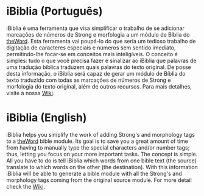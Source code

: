 # iBiblia (Português)
iBiblia é uma ferramenta que visa simplificar o trabalho de se adicionar marcações de números de Strong e morfologia a um módulo de Bíblia do [theWord](http://theword.net/). Esta ferramenta vai poupá-lo do que seria um tedioso trabalho de digitação de caracteres especiais e números sem sentido imediato, permitindo-lhe focar-se em conceitos mais inteligíveis. O conceito é simples: tudo o que você precisa fazer é sinalizar ao iBiblia que palavras de uma tradução bíblica traduzem quais palavras do texto original. De posse desta informação, o iBiblia será capaz de gerar um módulo de Bíblia do texto traduzido com todas as marcações de números de Strong e morfologia do texto original, além de outros recursos. Para mais detalhes, visite a nossa [Wiki](https://github.com/rubiot/ibiblia/wiki/Manual-de-utiliza%C3%A7%C3%A3o-(Portugu%C3%AAs)).

# iBiblia (English)
iBiblia helps you simplify the work of adding Strong's and morphology tags to a [theWord](http://theword.net/) bible module. Its goal is to save you a great amount of time from having to manually type the special characters and/or number tags; thus, letting you focus on your more important tasks. The concept is simple. All you have to do is tell iBiblia which words from one bible text (the source) translate to which words on the other (the destination). With this information iBiblia will be able to generate a bible module with all the Strong's and morphology tags coming from the original source module.
For more detail check the [Wiki](https://github.com/rubiot/ibiblia/wiki/User-manual-(English)).
